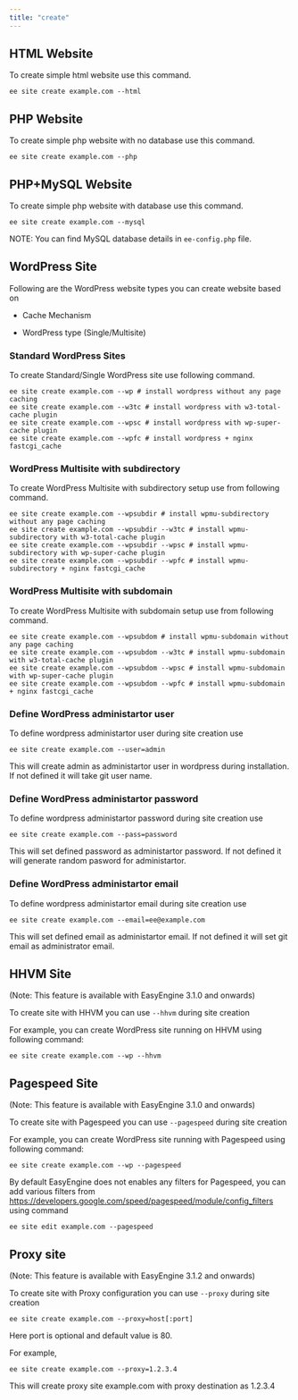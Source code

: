 ```yaml
---
title: "create"
---
```


## HTML Website

To create simple html website use this command.


	ee site create example.com --html

## PHP Website

To create simple php website with no database use this command.

	ee site create example.com --php

## PHP+MySQL Website

To create simple php website with database use this command.

	ee site create example.com --mysql

NOTE: You can find MySQL database details in `ee-config.php` file.

## WordPress Site


Following are the WordPress website types you can create website based on

- Cache Mechanism

- WordPress type (Single/Multisite)

### Standard WordPress Sites

To create Standard/Single WordPress site use following command.

	ee site create example.com --wp # install wordpress without any page caching
	ee site create example.com --w3tc # install wordpress with w3-total-cache plugin
	ee site create example.com --wpsc # install wordpress with wp-super-cache plugin
	ee site create example.com --wpfc # install wordpress + nginx fastcgi_cache

### WordPress Multisite with subdirectory

To create WordPress Multisite with subdirectory setup use from following command.

	ee site create example.com --wpsubdir # install wpmu-subdirectory without any page caching
	ee site create example.com --wpsubdir --w3tc # install wpmu-subdirectory with w3-total-cache plugin
	ee site create example.com --wpsubdir --wpsc # install wpmu-subdirectory with wp-super-cache plugin
	ee site create example.com --wpsubdir --wpfc # install wpmu-subdirectory + nginx fastcgi_cache


### WordPress Multisite with subdomain

To create WordPress Multisite with subdomain setup use from following command.

	ee site create example.com --wpsubdom # install wpmu-subdomain without any page caching
	ee site create example.com --wpsubdom --w3tc # install wpmu-subdomain with w3-total-cache plugin
	ee site create example.com --wpsubdom --wpsc # install wpmu-subdomain with wp-super-cache plugin
	ee site create example.com --wpsubdom --wpfc # install wpmu-subdomain + nginx fastcgi_cache


### Define WordPress administartor user

To define wordpress administartor user during site creation use

	ee site create example.com --user=admin

This will create admin as administartor user in wordpress during installation. If not defined it will take git user name.

### Define WordPress administartor password

To define wordpress administartor password during site creation use

	ee site create example.com --pass=password

This will set defined password as administartor password. If not defined it will generate random pasword for administartor.


### Define WordPress administartor email

To define wordpress administartor email during site creation use

	ee site create example.com --email=ee@example.com

This will set defined email as administartor email. If not defined it will set git email as administrator email.


## HHVM Site

(Note: This feature is available with EasyEngine 3.1.0 and onwards)

To create site with HHVM you can use `--hhvm` during site creation

For example, you can create WordPress site running on HHVM using following command:

	ee site create example.com --wp --hhvm

## Pagespeed Site

(Note: This feature is available with EasyEngine 3.1.0 and onwards)

To create site with Pagespeed you can use `--pagespeed` during site creation

For example, you can create WordPress site running with Pagespeed using following command:
	
	ee site create example.com --wp --pagespeed

By default EasyEngine does not enables any filters for Pagespeed, you can add various filters from https://developers.google.com/speed/pagespeed/module/config_filters using command

	ee site edit example.com --pagespeed



## Proxy site

(Note: This feature is available with EasyEngine 3.1.2 and onwards)

To create site with Proxy configuration you can use `--proxy` during site creation


	ee site create example.com --proxy=host[:port]

Here port is optional and default value is 80.

For example,

	ee site create example.com --proxy=1.2.3.4


This will create proxy site example.com with proxy destination as 1.2.3.4



